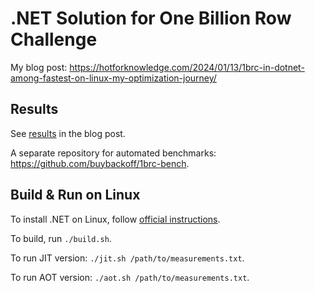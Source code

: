 # .NET Solution for One Billion Row Challenge

My blog post: https://hotforknowledge.com/2024/01/13/1brc-in-dotnet-among-fastest-on-linux-my-optimization-journey/

## Results

See [results](https://hotforknowledge.com/2024/01/13/1brc-in-dotnet-among-fastest-on-linux-my-optimization-journey/#results) in the blog post.

A separate repository for automated benchmarks: https://github.com/buybackoff/1brc-bench.

## Build & Run on Linux

To install .NET on Linux, follow [official instructions](https://learn.microsoft.com/en-us/dotnet/core/install/linux).

To build, run `./build.sh`. 

To run JIT version: `./jit.sh /path/to/measurements.txt`.

To run AOT version: `./aot.sh /path/to/measurements.txt`.